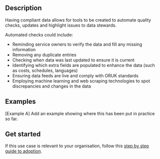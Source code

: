 ## Description

Having compliant data allows for tools to be created to automate quality checks, updates and highlight issues to data stewards.

Automated checks could include:
- Reminding service owners to verify the data and fill any missing information
- Removing any duplicate entries
- Checking when data was last updated to ensure it is current
- Identifying which extra fields are populated to enhance the data (such as costs, schedules, languages)
- Ensuring data feeds are live and comply with ORUK standards
- Employing machine learning and web scraping technologies to spot discrepancies and changes in the data

## Examples

[Example A]
Add an example showing where this has been put in practice so far.  

## Get started

If this use case is relevant to your organisation, follow this [step by step guide to adoption](/adopt/practical-examples/how-to-get-started).
